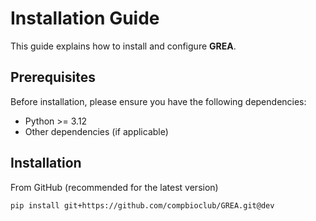 # Installation Guide

This guide explains how to install and configure **GREA**.

## Prerequisites

Before installation, please ensure you have the following dependencies:

- Python >= 3.12
- Other dependencies (if applicable)

## Installation

From GitHub (recommended for the latest version)

```bash
pip install git+https://github.com/compbioclub/GREA.git@dev

```
  